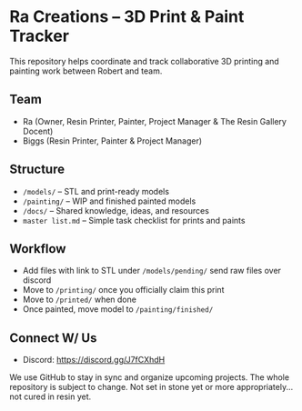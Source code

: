 # Ra Creations – 3D Print & Paint Tracker

This repository helps coordinate and track collaborative 3D printing and painting work between Robert and team.

## Team
- Ra (Owner, Resin Printer, Painter, Project Manager & The Resin Gallery Docent)
- Biggs (Resin Printer, Painter & Project Manager)

## Structure
- `/models/` – STL and print-ready models
- `/painting/` – WIP and finished painted models
- `/docs/` – Shared knowledge, ideas, and resources
- `master list.md` – Simple task checklist for prints and paints

## Workflow
- Add files with link to STL under `/models/pending/` send raw files over discord
- Move to `/printing/` once you officially claim this print
- Move to `/printed/` when done
- Once painted, move model to `/painting/finished/`

## Connect W/ Us
- Discord: https://discord.gg/J7fCXhdH

We use GitHub to stay in sync and organize upcoming projects.
The whole repository is subject to change. Not set in stone yet or more appropriately... not cured in resin yet.
